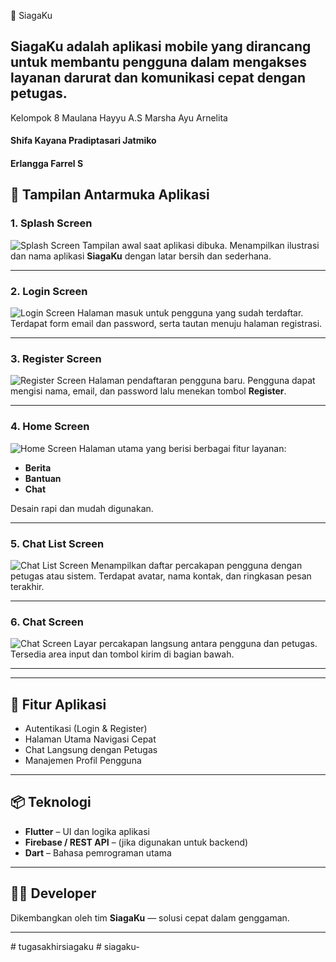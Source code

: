  🚨 SiagaKu

**SiagaKu** adalah aplikasi mobile yang dirancang untuk membantu pengguna dalam mengakses layanan darurat dan komunikasi cepat dengan petugas.
---
 Kelompok 8
 Maulana Hayyu A.S
Marsha Ayu Arnelita
#### Shifa Kayana Pradiptasari Jatmiko
#### Erlangga Farrel S


## 📱 Tampilan Antarmuka Aplikasi

### 1. Splash Screen
![Splash Screen](assets/readme/splash_screen.jpeg)
Tampilan awal saat aplikasi dibuka. Menampilkan ilustrasi dan nama aplikasi **SiagaKu** dengan latar bersih dan sederhana.

---

### 2. Login Screen
![Login Screen](assets/readme/login_screen.jpeg)
Halaman masuk untuk pengguna yang sudah terdaftar. Terdapat form email dan password, serta tautan menuju halaman registrasi.

---

### 3. Register Screen
![Register Screen](assets/readme/register_screen.jpeg)
Halaman pendaftaran pengguna baru. Pengguna dapat mengisi nama, email, dan password lalu menekan tombol **Register**.

---

### 4. Home Screen
![Home Screen](assets/readme/home_screen.jpeg)
Halaman utama yang berisi berbagai fitur layanan:
- **Berita**
- **Bantuan**
- **Chat**
  
Desain rapi dan mudah digunakan.

---

### 5. Chat List Screen
![Chat List Screen](assets/readme/chat_list_screen.jpeg)
Menampilkan daftar percakapan pengguna dengan petugas atau sistem. Terdapat avatar, nama kontak, dan ringkasan pesan terakhir.

---

### 6. Chat Screen
![Chat Screen](assets/readme/chat_screen.jpeg)
Layar percakapan langsung antara pengguna dan petugas. Tersedia area input dan tombol kirim di bagian bawah.

---


---

## 🚀 Fitur Aplikasi

- Autentikasi (Login & Register)
- Halaman Utama Navigasi Cepat
- Chat Langsung dengan Petugas
- Manajemen Profil Pengguna

---

## 📦 Teknologi

- **Flutter** – UI dan logika aplikasi
- **Firebase / REST API** – (jika digunakan untuk backend)
- **Dart** – Bahasa pemrograman utama

---

## 👨‍💻 Developer

Dikembangkan oleh tim **SiagaKu** — solusi cepat dalam genggaman.

---

#   t u g a s a k h i r s i a g a k u 
 
 #   s i a g a k u - 
 
 
